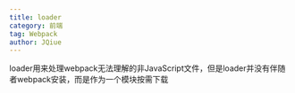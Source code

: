 ```yaml
---
title: loader
category: 前端
tag: Webpack
author: JQiue
---
```


loader用来处理webpack无法理解的非JavaScript文件，但是loader并没有伴随者webpack安装，而是作为一个模块按需下载
